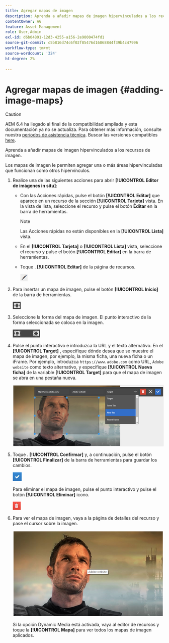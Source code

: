 ```yaml
---
title: Agregar mapas de imagen
description: Aprenda a añadir mapas de imagen hipervinculados a los recursos de imagen.
contentOwner: AG
feature: Asset Management
role: User,Admin
exl-id: d6b04891-12d3-4255-a156-2e9000474fd1
source-git-commit: c5b816d74c6f02f85476d16868844f39b4c47996
workflow-type: tm+mt
source-wordcount: '324'
ht-degree: 2%

---
```


# Agregar mapas de imagen {#adding-image-maps}

>[!CAUTION]
>
>AEM 6.4 ha llegado al final de la compatibilidad ampliada y esta documentación ya no se actualiza. Para obtener más información, consulte nuestra [períodos de asistencia técnica](https://helpx.adobe.com/es/support/programs/eol-matrix.html). Buscar las versiones compatibles [here](https://experienceleague.adobe.com/docs/).

Aprenda a añadir mapas de imagen hipervinculados a los recursos de imagen.

Los mapas de imagen le permiten agregar una o más áreas hipervinculadas que funcionan como otros hipervínculos.

1. Realice una de las siguientes acciones para abrir **[!UICONTROL Editor de imágenes in situ]**:

   * Con las Acciones rápidas, pulse el botón **[!UICONTROL Editar]** que aparece en un recurso de la sección **[!UICONTROL Tarjeta]** vista. En la vista de lista, seleccione el recurso y pulse el botón **Editar** en la barra de herramientas.

      >[!NOTE]
      >
      >Las Acciones rápidas no están disponibles en la **[!UICONTROL Lista]** vista.

   * En el **[!UICONTROL Tarjeta]** o **[!UICONTROL Lista]** vista, seleccione el recurso y pulse el botón **[!UICONTROL Editar]** en la barra de herramientas.
   * Toque . **[!UICONTROL Editar]** de la página de recursos.

      ![chlimage_1-420](assets/chlimage_1-420.png)

1. Para insertar un mapa de imagen, pulse el botón **[!UICONTROL Inicio]** de la barra de herramientas.

   ![chlimage_1-421](assets/chlimage_1-421.png)

1. Seleccione la forma del mapa de imagen. El punto interactivo de la forma seleccionada se coloca en la imagen.

   ![chlimage_1-422](assets/chlimage_1-422.png)

1. Pulse el punto interactivo e introduzca la URL y el texto alternativo. En el **[!UICONTROL Target]** , especifique dónde desea que se muestre el mapa de imagen, por ejemplo, la misma ficha, una nueva ficha o un iFrame. Por ejemplo, introduzca `https://www.adobe.com` como URL, `Adobe website` como texto alternativo, y especifique **[!UICONTROL Nueva ficha]** de la variable **[!UICONTROL Target]** para que el mapa de imagen se abra en una pestaña nueva.

   ![chlimage_1-423](assets/chlimage_1-423.png)

1. Toque . **[!UICONTROL Confirmar]** y, a continuación, pulse el botón **[!UICONTROL Finalizar]** de la barra de herramientas para guardar los cambios.

   ![chlimage_1-424](assets/chlimage_1-424.png)

   Para eliminar el mapa de imagen, pulse el punto interactivo y pulse el botón **[!UICONTROL Eliminar]** icono.

   ![chlimage_1-425](assets/chlimage_1-425.png)

1. Para ver el mapa de imagen, vaya a la página de detalles del recurso y pase el cursor sobre la imagen.

   ![chlimage_1-426](assets/chlimage_1-426.png)

   Si la opción Dynamic Media está activada, vaya al editor de recursos y toque la **[!UICONTROL Mapa]** para ver todos los mapas de imagen aplicados.
